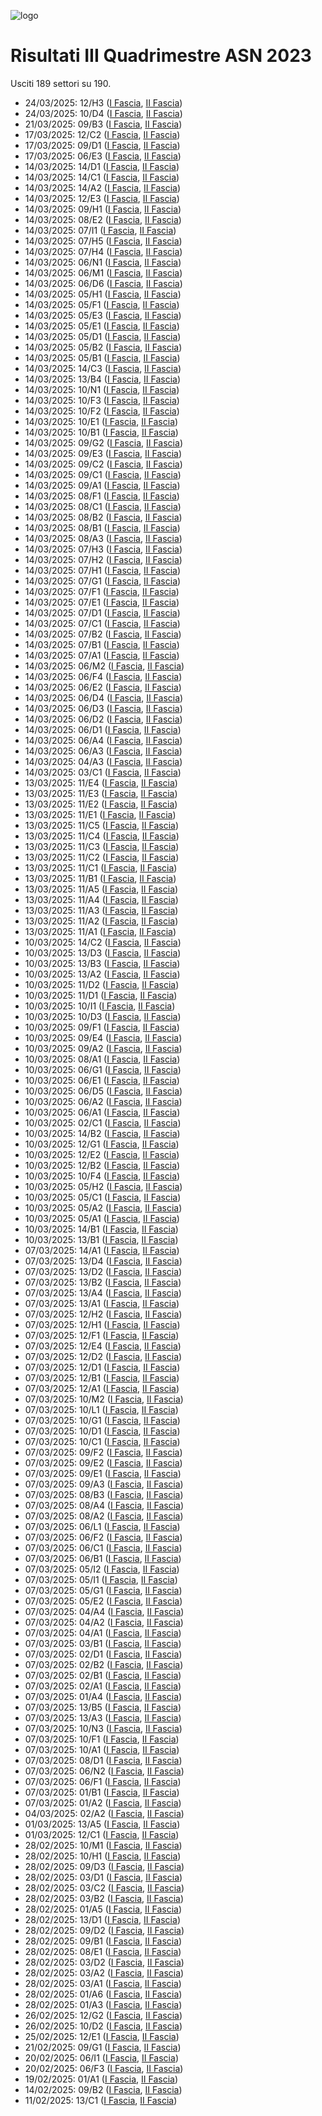 ![logo](img/logo-2023.png)

# Risultati III Quadrimestre ASN 2023

Usciti 189 settori su 190.

- 24/03/2025: 12/H3 ([I Fascia](https://asn23.cineca.it/pubblico/miur/esito/12%252FH3/1/3), [II Fascia](https://asn23.cineca.it/pubblico/miur/esito/12%252FH3/2/3))
- 24/03/2025: 10/D4 ([I Fascia](https://asn23.cineca.it/pubblico/miur/esito/10%252FD4/1/3), [II Fascia](https://asn23.cineca.it/pubblico/miur/esito/10%252FD4/2/3))
- 21/03/2025: 09/B3 ([I Fascia](https://asn23.cineca.it/pubblico/miur/esito/09%252FB3/1/3), [II Fascia](https://asn23.cineca.it/pubblico/miur/esito/09%252FB3/2/3))
- 17/03/2025: 12/C2 ([I Fascia](https://asn23.cineca.it/pubblico/miur/esito/12%252FC2/1/3), [II Fascia](https://asn23.cineca.it/pubblico/miur/esito/12%252FC2/2/3))
- 17/03/2025: 09/D1 ([I Fascia](https://asn23.cineca.it/pubblico/miur/esito/09%252FD1/1/3), [II Fascia](https://asn23.cineca.it/pubblico/miur/esito/09%252FD1/2/3))
- 17/03/2025: 06/E3 ([I Fascia](https://asn23.cineca.it/pubblico/miur/esito/06%252FE3/1/3), [II Fascia](https://asn23.cineca.it/pubblico/miur/esito/06%252FE3/2/3))
- 14/03/2025: 14/D1 ([I Fascia](https://asn23.cineca.it/pubblico/miur/esito/14%252FD1/1/3), [II Fascia](https://asn23.cineca.it/pubblico/miur/esito/14%252FD1/2/3))
- 14/03/2025: 14/C1 ([I Fascia](https://asn23.cineca.it/pubblico/miur/esito/14%252FC1/1/3), [II Fascia](https://asn23.cineca.it/pubblico/miur/esito/14%252FC1/2/3))
- 14/03/2025: 14/A2 ([I Fascia](https://asn23.cineca.it/pubblico/miur/esito/14%252FA2/1/3), [II Fascia](https://asn23.cineca.it/pubblico/miur/esito/14%252FA2/2/3))
- 14/03/2025: 12/E3 ([I Fascia](https://asn23.cineca.it/pubblico/miur/esito/12%252FE3/1/3), [II Fascia](https://asn23.cineca.it/pubblico/miur/esito/12%252FE3/2/3))
- 14/03/2025: 09/H1 ([I Fascia](https://asn23.cineca.it/pubblico/miur/esito/09%252FH1/1/3), [II Fascia](https://asn23.cineca.it/pubblico/miur/esito/09%252FH1/2/3))
- 14/03/2025: 08/E2 ([I Fascia](https://asn23.cineca.it/pubblico/miur/esito/08%252FE2/1/3), [II Fascia](https://asn23.cineca.it/pubblico/miur/esito/08%252FE2/2/3))
- 14/03/2025: 07/I1 ([I Fascia](https://asn23.cineca.it/pubblico/miur/esito/07%252FI1/1/3), [II Fascia](https://asn23.cineca.it/pubblico/miur/esito/07%252FI1/2/3))
- 14/03/2025: 07/H5 ([I Fascia](https://asn23.cineca.it/pubblico/miur/esito/07%252FH5/1/3), [II Fascia](https://asn23.cineca.it/pubblico/miur/esito/07%252FH5/2/3))
- 14/03/2025: 07/H4 ([I Fascia](https://asn23.cineca.it/pubblico/miur/esito/07%252FH4/1/3), [II Fascia](https://asn23.cineca.it/pubblico/miur/esito/07%252FH4/2/3))
- 14/03/2025: 06/N1 ([I Fascia](https://asn23.cineca.it/pubblico/miur/esito/06%252FN1/1/3), [II Fascia](https://asn23.cineca.it/pubblico/miur/esito/06%252FN1/2/3))
- 14/03/2025: 06/M1 ([I Fascia](https://asn23.cineca.it/pubblico/miur/esito/06%252FM1/1/3), [II Fascia](https://asn23.cineca.it/pubblico/miur/esito/06%252FM1/2/3))
- 14/03/2025: 06/D6 ([I Fascia](https://asn23.cineca.it/pubblico/miur/esito/06%252FD6/1/3), [II Fascia](https://asn23.cineca.it/pubblico/miur/esito/06%252FD6/2/3))
- 14/03/2025: 05/H1 ([I Fascia](https://asn23.cineca.it/pubblico/miur/esito/05%252FH1/1/3), [II Fascia](https://asn23.cineca.it/pubblico/miur/esito/05%252FH1/2/3))
- 14/03/2025: 05/F1 ([I Fascia](https://asn23.cineca.it/pubblico/miur/esito/05%252FF1/1/3), [II Fascia](https://asn23.cineca.it/pubblico/miur/esito/05%252FF1/2/3))
- 14/03/2025: 05/E3 ([I Fascia](https://asn23.cineca.it/pubblico/miur/esito/05%252FE3/1/3), [II Fascia](https://asn23.cineca.it/pubblico/miur/esito/05%252FE3/2/3))
- 14/03/2025: 05/E1 ([I Fascia](https://asn23.cineca.it/pubblico/miur/esito/05%252FE1/1/3), [II Fascia](https://asn23.cineca.it/pubblico/miur/esito/05%252FE1/2/3))
- 14/03/2025: 05/D1 ([I Fascia](https://asn23.cineca.it/pubblico/miur/esito/05%252FD1/1/3), [II Fascia](https://asn23.cineca.it/pubblico/miur/esito/05%252FD1/2/3))
- 14/03/2025: 05/B2 ([I Fascia](https://asn23.cineca.it/pubblico/miur/esito/05%252FB2/1/3), [II Fascia](https://asn23.cineca.it/pubblico/miur/esito/05%252FB2/2/3))
- 14/03/2025: 05/B1 ([I Fascia](https://asn23.cineca.it/pubblico/miur/esito/05%252FB1/1/3), [II Fascia](https://asn23.cineca.it/pubblico/miur/esito/05%252FB1/2/3))
- 14/03/2025: 14/C3 ([I Fascia](https://asn23.cineca.it/pubblico/miur/esito/14%252FC3/1/3), [II Fascia](https://asn23.cineca.it/pubblico/miur/esito/14%252FC3/2/3))
- 14/03/2025: 13/B4 ([I Fascia](https://asn23.cineca.it/pubblico/miur/esito/13%252FB4/1/3), [II Fascia](https://asn23.cineca.it/pubblico/miur/esito/13%252FB4/2/3))
- 14/03/2025: 10/N1 ([I Fascia](https://asn23.cineca.it/pubblico/miur/esito/10%252FN1/1/3), [II Fascia](https://asn23.cineca.it/pubblico/miur/esito/10%252FN1/2/3))
- 14/03/2025: 10/F3 ([I Fascia](https://asn23.cineca.it/pubblico/miur/esito/10%252FF3/1/3), [II Fascia](https://asn23.cineca.it/pubblico/miur/esito/10%252FF3/2/3))
- 14/03/2025: 10/F2 ([I Fascia](https://asn23.cineca.it/pubblico/miur/esito/10%252FF2/1/3), [II Fascia](https://asn23.cineca.it/pubblico/miur/esito/10%252FF2/2/3))
- 14/03/2025: 10/E1 ([I Fascia](https://asn23.cineca.it/pubblico/miur/esito/10%252FE1/1/3), [II Fascia](https://asn23.cineca.it/pubblico/miur/esito/10%252FE1/2/3))
- 14/03/2025: 10/B1 ([I Fascia](https://asn23.cineca.it/pubblico/miur/esito/10%252FB1/1/3), [II Fascia](https://asn23.cineca.it/pubblico/miur/esito/10%252FB1/2/3))
- 14/03/2025: 09/G2 ([I Fascia](https://asn23.cineca.it/pubblico/miur/esito/09%252FG2/1/3), [II Fascia](https://asn23.cineca.it/pubblico/miur/esito/09%252FG2/2/3))
- 14/03/2025: 09/E3 ([I Fascia](https://asn23.cineca.it/pubblico/miur/esito/09%252FE3/1/3), [II Fascia](https://asn23.cineca.it/pubblico/miur/esito/09%252FE3/2/3))
- 14/03/2025: 09/C2 ([I Fascia](https://asn23.cineca.it/pubblico/miur/esito/09%252FC2/1/3), [II Fascia](https://asn23.cineca.it/pubblico/miur/esito/09%252FC2/2/3))
- 14/03/2025: 09/C1 ([I Fascia](https://asn23.cineca.it/pubblico/miur/esito/09%252FC1/1/3), [II Fascia](https://asn23.cineca.it/pubblico/miur/esito/09%252FC1/2/3))
- 14/03/2025: 09/A1 ([I Fascia](https://asn23.cineca.it/pubblico/miur/esito/09%252FA1/1/3), [II Fascia](https://asn23.cineca.it/pubblico/miur/esito/09%252FA1/2/3))
- 14/03/2025: 08/F1 ([I Fascia](https://asn23.cineca.it/pubblico/miur/esito/08%252FF1/1/3), [II Fascia](https://asn23.cineca.it/pubblico/miur/esito/08%252FF1/2/3))
- 14/03/2025: 08/C1 ([I Fascia](https://asn23.cineca.it/pubblico/miur/esito/08%252FC1/1/3), [II Fascia](https://asn23.cineca.it/pubblico/miur/esito/08%252FC1/2/3))
- 14/03/2025: 08/B2 ([I Fascia](https://asn23.cineca.it/pubblico/miur/esito/08%252FB2/1/3), [II Fascia](https://asn23.cineca.it/pubblico/miur/esito/08%252FB2/2/3))
- 14/03/2025: 08/B1 ([I Fascia](https://asn23.cineca.it/pubblico/miur/esito/08%252FB1/1/3), [II Fascia](https://asn23.cineca.it/pubblico/miur/esito/08%252FB1/2/3))
- 14/03/2025: 08/A3 ([I Fascia](https://asn23.cineca.it/pubblico/miur/esito/08%252FA3/1/3), [II Fascia](https://asn23.cineca.it/pubblico/miur/esito/08%252FA3/2/3))
- 14/03/2025: 07/H3 ([I Fascia](https://asn23.cineca.it/pubblico/miur/esito/07%252FH3/1/3), [II Fascia](https://asn23.cineca.it/pubblico/miur/esito/07%252FH3/2/3))
- 14/03/2025: 07/H2 ([I Fascia](https://asn23.cineca.it/pubblico/miur/esito/07%252FH2/1/3), [II Fascia](https://asn23.cineca.it/pubblico/miur/esito/07%252FH2/2/3))
- 14/03/2025: 07/H1 ([I Fascia](https://asn23.cineca.it/pubblico/miur/esito/07%252FH1/1/3), [II Fascia](https://asn23.cineca.it/pubblico/miur/esito/07%252FH1/2/3))
- 14/03/2025: 07/G1 ([I Fascia](https://asn23.cineca.it/pubblico/miur/esito/07%252FG1/1/3), [II Fascia](https://asn23.cineca.it/pubblico/miur/esito/07%252FG1/2/3))
- 14/03/2025: 07/F1 ([I Fascia](https://asn23.cineca.it/pubblico/miur/esito/07%252FF1/1/3), [II Fascia](https://asn23.cineca.it/pubblico/miur/esito/07%252FF1/2/3))
- 14/03/2025: 07/E1 ([I Fascia](https://asn23.cineca.it/pubblico/miur/esito/07%252FE1/1/3), [II Fascia](https://asn23.cineca.it/pubblico/miur/esito/07%252FE1/2/3))
- 14/03/2025: 07/D1 ([I Fascia](https://asn23.cineca.it/pubblico/miur/esito/07%252FD1/1/3), [II Fascia](https://asn23.cineca.it/pubblico/miur/esito/07%252FD1/2/3))
- 14/03/2025: 07/C1 ([I Fascia](https://asn23.cineca.it/pubblico/miur/esito/07%252FC1/1/3), [II Fascia](https://asn23.cineca.it/pubblico/miur/esito/07%252FC1/2/3))
- 14/03/2025: 07/B2 ([I Fascia](https://asn23.cineca.it/pubblico/miur/esito/07%252FB2/1/3), [II Fascia](https://asn23.cineca.it/pubblico/miur/esito/07%252FB2/2/3))
- 14/03/2025: 07/B1 ([I Fascia](https://asn23.cineca.it/pubblico/miur/esito/07%252FB1/1/3), [II Fascia](https://asn23.cineca.it/pubblico/miur/esito/07%252FB1/2/3))
- 14/03/2025: 07/A1 ([I Fascia](https://asn23.cineca.it/pubblico/miur/esito/07%252FA1/1/3), [II Fascia](https://asn23.cineca.it/pubblico/miur/esito/07%252FA1/2/3))
- 14/03/2025: 06/M2 ([I Fascia](https://asn23.cineca.it/pubblico/miur/esito/06%252FM2/1/3), [II Fascia](https://asn23.cineca.it/pubblico/miur/esito/06%252FM2/2/3))
- 14/03/2025: 06/F4 ([I Fascia](https://asn23.cineca.it/pubblico/miur/esito/06%252FF4/1/3), [II Fascia](https://asn23.cineca.it/pubblico/miur/esito/06%252FF4/2/3))
- 14/03/2025: 06/E2 ([I Fascia](https://asn23.cineca.it/pubblico/miur/esito/06%252FE2/1/3), [II Fascia](https://asn23.cineca.it/pubblico/miur/esito/06%252FE2/2/3))
- 14/03/2025: 06/D4 ([I Fascia](https://asn23.cineca.it/pubblico/miur/esito/06%252FD4/1/3), [II Fascia](https://asn23.cineca.it/pubblico/miur/esito/06%252FD4/2/3))
- 14/03/2025: 06/D3 ([I Fascia](https://asn23.cineca.it/pubblico/miur/esito/06%252FD3/1/3), [II Fascia](https://asn23.cineca.it/pubblico/miur/esito/06%252FD3/2/3))
- 14/03/2025: 06/D2 ([I Fascia](https://asn23.cineca.it/pubblico/miur/esito/06%252FD2/1/3), [II Fascia](https://asn23.cineca.it/pubblico/miur/esito/06%252FD2/2/3))
- 14/03/2025: 06/D1 ([I Fascia](https://asn23.cineca.it/pubblico/miur/esito/06%252FD1/1/3), [II Fascia](https://asn23.cineca.it/pubblico/miur/esito/06%252FD1/2/3))
- 14/03/2025: 06/A4 ([I Fascia](https://asn23.cineca.it/pubblico/miur/esito/06%252FA4/1/3), [II Fascia](https://asn23.cineca.it/pubblico/miur/esito/06%252FA4/2/3))
- 14/03/2025: 06/A3 ([I Fascia](https://asn23.cineca.it/pubblico/miur/esito/06%252FA3/1/3), [II Fascia](https://asn23.cineca.it/pubblico/miur/esito/06%252FA3/2/3))
- 14/03/2025: 04/A3 ([I Fascia](https://asn23.cineca.it/pubblico/miur/esito/04%252FA3/1/3), [II Fascia](https://asn23.cineca.it/pubblico/miur/esito/04%252FA3/2/3))
- 14/03/2025: 03/C1 ([I Fascia](https://asn23.cineca.it/pubblico/miur/esito/03%252FC1/1/3), [II Fascia](https://asn23.cineca.it/pubblico/miur/esito/03%252FC1/2/3))
- 13/03/2025: 11/E4 ([I Fascia](https://asn23.cineca.it/pubblico/miur/esito/11%252FE4/1/3), [II Fascia](https://asn23.cineca.it/pubblico/miur/esito/11%252FE4/2/3))
- 13/03/2025: 11/E3 ([I Fascia](https://asn23.cineca.it/pubblico/miur/esito/11%252FE3/1/3), [II Fascia](https://asn23.cineca.it/pubblico/miur/esito/11%252FE3/2/3))
- 13/03/2025: 11/E2 ([I Fascia](https://asn23.cineca.it/pubblico/miur/esito/11%252FE2/1/3), [II Fascia](https://asn23.cineca.it/pubblico/miur/esito/11%252FE2/2/3))
- 13/03/2025: 11/E1 ([I Fascia](https://asn23.cineca.it/pubblico/miur/esito/11%252FE1/1/3), [II Fascia](https://asn23.cineca.it/pubblico/miur/esito/11%252FE1/2/3))
- 13/03/2025: 11/C5 ([I Fascia](https://asn23.cineca.it/pubblico/miur/esito/11%252FC5/1/3), [II Fascia](https://asn23.cineca.it/pubblico/miur/esito/11%252FC5/2/3))
- 13/03/2025: 11/C4 ([I Fascia](https://asn23.cineca.it/pubblico/miur/esito/11%252FC4/1/3), [II Fascia](https://asn23.cineca.it/pubblico/miur/esito/11%252FC4/2/3))
- 13/03/2025: 11/C3 ([I Fascia](https://asn23.cineca.it/pubblico/miur/esito/11%252FC3/1/3), [II Fascia](https://asn23.cineca.it/pubblico/miur/esito/11%252FC3/2/3))
- 13/03/2025: 11/C2 ([I Fascia](https://asn23.cineca.it/pubblico/miur/esito/11%252FC2/1/3), [II Fascia](https://asn23.cineca.it/pubblico/miur/esito/11%252FC2/2/3))
- 13/03/2025: 11/C1 ([I Fascia](https://asn23.cineca.it/pubblico/miur/esito/11%252FC1/1/3), [II Fascia](https://asn23.cineca.it/pubblico/miur/esito/11%252FC1/2/3))
- 13/03/2025: 11/B1 ([I Fascia](https://asn23.cineca.it/pubblico/miur/esito/11%252FB1/1/3), [II Fascia](https://asn23.cineca.it/pubblico/miur/esito/11%252FB1/2/3))
- 13/03/2025: 11/A5 ([I Fascia](https://asn23.cineca.it/pubblico/miur/esito/11%252FA5/1/3), [II Fascia](https://asn23.cineca.it/pubblico/miur/esito/11%252FA5/2/3))
- 13/03/2025: 11/A4 ([I Fascia](https://asn23.cineca.it/pubblico/miur/esito/11%252FA4/1/3), [II Fascia](https://asn23.cineca.it/pubblico/miur/esito/11%252FA4/2/3))
- 13/03/2025: 11/A3 ([I Fascia](https://asn23.cineca.it/pubblico/miur/esito/11%252FA3/1/3), [II Fascia](https://asn23.cineca.it/pubblico/miur/esito/11%252FA3/2/3))
- 13/03/2025: 11/A2 ([I Fascia](https://asn23.cineca.it/pubblico/miur/esito/11%252FA2/1/3), [II Fascia](https://asn23.cineca.it/pubblico/miur/esito/11%252FA2/2/3))
- 13/03/2025: 11/A1 ([I Fascia](https://asn23.cineca.it/pubblico/miur/esito/11%252FA1/1/3), [II Fascia](https://asn23.cineca.it/pubblico/miur/esito/11%252FA1/2/3))
- 10/03/2025: 14/C2 ([I Fascia](https://asn23.cineca.it/pubblico/miur/esito/14%252FC2/1/3), [II Fascia](https://asn23.cineca.it/pubblico/miur/esito/14%252FC2/2/3))
- 10/03/2025: 13/D3 ([I Fascia](https://asn23.cineca.it/pubblico/miur/esito/13%252FD3/1/3), [II Fascia](https://asn23.cineca.it/pubblico/miur/esito/13%252FD3/2/3))
- 10/03/2025: 13/B3 ([I Fascia](https://asn23.cineca.it/pubblico/miur/esito/13%252FB3/1/3), [II Fascia](https://asn23.cineca.it/pubblico/miur/esito/13%252FB3/2/3))
- 10/03/2025: 13/A2 ([I Fascia](https://asn23.cineca.it/pubblico/miur/esito/13%252FA2/1/3), [II Fascia](https://asn23.cineca.it/pubblico/miur/esito/13%252FA2/2/3))
- 10/03/2025: 11/D2 ([I Fascia](https://asn23.cineca.it/pubblico/miur/esito/11%252FD2/1/3), [II Fascia](https://asn23.cineca.it/pubblico/miur/esito/11%252FD2/2/3))
- 10/03/2025: 11/D1 ([I Fascia](https://asn23.cineca.it/pubblico/miur/esito/11%252FD1/1/3), [II Fascia](https://asn23.cineca.it/pubblico/miur/esito/11%252FD1/2/3))
- 10/03/2025: 10/I1 ([I Fascia](https://asn23.cineca.it/pubblico/miur/esito/10%252FI1/1/3), [II Fascia](https://asn23.cineca.it/pubblico/miur/esito/10%252FI1/2/3))
- 10/03/2025: 10/D3 ([I Fascia](https://asn23.cineca.it/pubblico/miur/esito/10%252FD3/1/3), [II Fascia](https://asn23.cineca.it/pubblico/miur/esito/10%252FD3/2/3))
- 10/03/2025: 09/F1 ([I Fascia](https://asn23.cineca.it/pubblico/miur/esito/09%252FF1/1/3), [II Fascia](https://asn23.cineca.it/pubblico/miur/esito/09%252FF1/2/3))
- 10/03/2025: 09/E4 ([I Fascia](https://asn23.cineca.it/pubblico/miur/esito/09%252FE4/1/3), [II Fascia](https://asn23.cineca.it/pubblico/miur/esito/09%252FE4/2/3))
- 10/03/2025: 09/A2 ([I Fascia](https://asn23.cineca.it/pubblico/miur/esito/09%252FA2/1/3), [II Fascia](https://asn23.cineca.it/pubblico/miur/esito/09%252FA2/2/3))
- 10/03/2025: 08/A1 ([I Fascia](https://asn23.cineca.it/pubblico/miur/esito/08%252FA1/1/3), [II Fascia](https://asn23.cineca.it/pubblico/miur/esito/08%252FA1/2/3))
- 10/03/2025: 06/G1 ([I Fascia](https://asn23.cineca.it/pubblico/miur/esito/06%252FG1/1/3), [II Fascia](https://asn23.cineca.it/pubblico/miur/esito/06%252FG1/2/3))
- 10/03/2025: 06/E1 ([I Fascia](https://asn23.cineca.it/pubblico/miur/esito/06%252FE1/1/3), [II Fascia](https://asn23.cineca.it/pubblico/miur/esito/06%252FE1/2/3))
- 10/03/2025: 06/D5 ([I Fascia](https://asn23.cineca.it/pubblico/miur/esito/06%252FD5/1/3), [II Fascia](https://asn23.cineca.it/pubblico/miur/esito/06%252FD5/2/3))
- 10/03/2025: 06/A2 ([I Fascia](https://asn23.cineca.it/pubblico/miur/esito/06%252FA2/1/3), [II Fascia](https://asn23.cineca.it/pubblico/miur/esito/06%252FA2/2/3))
- 10/03/2025: 06/A1 ([I Fascia](https://asn23.cineca.it/pubblico/miur/esito/06%252FA1/1/3), [II Fascia](https://asn23.cineca.it/pubblico/miur/esito/06%252FA1/2/3))
- 10/03/2025: 02/C1 ([I Fascia](https://asn23.cineca.it/pubblico/miur/esito/02%252FC1/1/3), [II Fascia](https://asn23.cineca.it/pubblico/miur/esito/02%252FC1/2/3))
- 10/03/2025: 14/B2 ([I Fascia](https://asn23.cineca.it/pubblico/miur/esito/14%252FB2/1/3), [II Fascia](https://asn23.cineca.it/pubblico/miur/esito/14%252FB2/2/3))
- 10/03/2025: 12/G1 ([I Fascia](https://asn23.cineca.it/pubblico/miur/esito/12%252FG1/1/3), [II Fascia](https://asn23.cineca.it/pubblico/miur/esito/12%252FG1/2/3))
- 10/03/2025: 12/E2 ([I Fascia](https://asn23.cineca.it/pubblico/miur/esito/12%252FE2/1/3), [II Fascia](https://asn23.cineca.it/pubblico/miur/esito/12%252FE2/2/3))
- 10/03/2025: 12/B2 ([I Fascia](https://asn23.cineca.it/pubblico/miur/esito/12%252FB2/1/3), [II Fascia](https://asn23.cineca.it/pubblico/miur/esito/12%252FB2/2/3))
- 10/03/2025: 10/F4 ([I Fascia](https://asn23.cineca.it/pubblico/miur/esito/10%252FF4/1/3), [II Fascia](https://asn23.cineca.it/pubblico/miur/esito/10%252FF4/2/3))
- 10/03/2025: 05/H2 ([I Fascia](https://asn23.cineca.it/pubblico/miur/esito/05%252FH2/1/3), [II Fascia](https://asn23.cineca.it/pubblico/miur/esito/05%252FH2/2/3))
- 10/03/2025: 05/C1 ([I Fascia](https://asn23.cineca.it/pubblico/miur/esito/05%252FC1/1/3), [II Fascia](https://asn23.cineca.it/pubblico/miur/esito/05%252FC1/2/3))
- 10/03/2025: 05/A2 ([I Fascia](https://asn23.cineca.it/pubblico/miur/esito/05%252FA2/1/3), [II Fascia](https://asn23.cineca.it/pubblico/miur/esito/05%252FA2/2/3))
- 10/03/2025: 05/A1 ([I Fascia](https://asn23.cineca.it/pubblico/miur/esito/05%252FA1/1/3), [II Fascia](https://asn23.cineca.it/pubblico/miur/esito/05%252FA1/2/3))
- 10/03/2025: 14/B1 ([I Fascia](https://asn23.cineca.it/pubblico/miur/esito/14%252FB1/1/3), [II Fascia](https://asn23.cineca.it/pubblico/miur/esito/14%252FB1/2/3))
- 10/03/2025: 13/B1 ([I Fascia](https://asn23.cineca.it/pubblico/miur/esito/13%252FB1/1/3), [II Fascia](https://asn23.cineca.it/pubblico/miur/esito/13%252FB1/2/3))
- 07/03/2025: 14/A1 ([I Fascia](https://asn23.cineca.it/pubblico/miur/esito/14%252FA1/1/3), [II Fascia](https://asn23.cineca.it/pubblico/miur/esito/14%252FA1/2/3))
- 07/03/2025: 13/D4 ([I Fascia](https://asn23.cineca.it/pubblico/miur/esito/13%252FD4/1/3), [II Fascia](https://asn23.cineca.it/pubblico/miur/esito/13%252FD4/2/3))
- 07/03/2025: 13/D2 ([I Fascia](https://asn23.cineca.it/pubblico/miur/esito/13%252FD2/1/3), [II Fascia](https://asn23.cineca.it/pubblico/miur/esito/13%252FD2/2/3))
- 07/03/2025: 13/B2 ([I Fascia](https://asn23.cineca.it/pubblico/miur/esito/13%252FB2/1/3), [II Fascia](https://asn23.cineca.it/pubblico/miur/esito/13%252FB2/2/3))
- 07/03/2025: 13/A4 ([I Fascia](https://asn23.cineca.it/pubblico/miur/esito/13%252FA4/1/3), [II Fascia](https://asn23.cineca.it/pubblico/miur/esito/13%252FA4/2/3))
- 07/03/2025: 13/A1 ([I Fascia](https://asn23.cineca.it/pubblico/miur/esito/13%252FA1/1/3), [II Fascia](https://asn23.cineca.it/pubblico/miur/esito/13%252FA1/2/3))
- 07/03/2025: 12/H2 ([I Fascia](https://asn23.cineca.it/pubblico/miur/esito/12%252FH2/1/3), [II Fascia](https://asn23.cineca.it/pubblico/miur/esito/12%252FH2/2/3))
- 07/03/2025: 12/H1 ([I Fascia](https://asn23.cineca.it/pubblico/miur/esito/12%252FH1/1/3), [II Fascia](https://asn23.cineca.it/pubblico/miur/esito/12%252FH1/2/3))
- 07/03/2025: 12/F1 ([I Fascia](https://asn23.cineca.it/pubblico/miur/esito/12%252FF1/1/3), [II Fascia](https://asn23.cineca.it/pubblico/miur/esito/12%252FF1/2/3))
- 07/03/2025: 12/E4 ([I Fascia](https://asn23.cineca.it/pubblico/miur/esito/12%252FE4/1/3), [II Fascia](https://asn23.cineca.it/pubblico/miur/esito/12%252FE4/2/3))
- 07/03/2025: 12/D2 ([I Fascia](https://asn23.cineca.it/pubblico/miur/esito/12%252FD2/1/3), [II Fascia](https://asn23.cineca.it/pubblico/miur/esito/12%252FD2/2/3))
- 07/03/2025: 12/D1 ([I Fascia](https://asn23.cineca.it/pubblico/miur/esito/12%252FD1/1/3), [II Fascia](https://asn23.cineca.it/pubblico/miur/esito/12%252FD1/2/3))
- 07/03/2025: 12/B1 ([I Fascia](https://asn23.cineca.it/pubblico/miur/esito/12%252FB1/1/3), [II Fascia](https://asn23.cineca.it/pubblico/miur/esito/12%252FB1/2/3))
- 07/03/2025: 12/A1 ([I Fascia](https://asn23.cineca.it/pubblico/miur/esito/12%252FA1/1/3), [II Fascia](https://asn23.cineca.it/pubblico/miur/esito/12%252FA1/2/3))
- 07/03/2025: 10/M2 ([I Fascia](https://asn23.cineca.it/pubblico/miur/esito/10%252FM2/1/3), [II Fascia](https://asn23.cineca.it/pubblico/miur/esito/10%252FM2/2/3))
- 07/03/2025: 10/L1 ([I Fascia](https://asn23.cineca.it/pubblico/miur/esito/10%252FL1/1/3), [II Fascia](https://asn23.cineca.it/pubblico/miur/esito/10%252FL1/2/3))
- 07/03/2025: 10/G1 ([I Fascia](https://asn23.cineca.it/pubblico/miur/esito/10%252FG1/1/3), [II Fascia](https://asn23.cineca.it/pubblico/miur/esito/10%252FG1/2/3))
- 07/03/2025: 10/D1 ([I Fascia](https://asn23.cineca.it/pubblico/miur/esito/10%252FD1/1/3), [II Fascia](https://asn23.cineca.it/pubblico/miur/esito/10%252FD1/2/3))
- 07/03/2025: 10/C1 ([I Fascia](https://asn23.cineca.it/pubblico/miur/esito/10%252FC1/1/3), [II Fascia](https://asn23.cineca.it/pubblico/miur/esito/10%252FC1/2/3))
- 07/03/2025: 09/F2 ([I Fascia](https://asn23.cineca.it/pubblico/miur/esito/09%252FF2/1/3), [II Fascia](https://asn23.cineca.it/pubblico/miur/esito/09%252FF2/2/3))
- 07/03/2025: 09/E2 ([I Fascia](https://asn23.cineca.it/pubblico/miur/esito/09%252FE2/1/3), [II Fascia](https://asn23.cineca.it/pubblico/miur/esito/09%252FE2/2/3))
- 07/03/2025: 09/E1 ([I Fascia](https://asn23.cineca.it/pubblico/miur/esito/09%252FE1/1/3), [II Fascia](https://asn23.cineca.it/pubblico/miur/esito/09%252FE1/2/3))
- 07/03/2025: 09/A3 ([I Fascia](https://asn23.cineca.it/pubblico/miur/esito/09%252FA3/1/3), [II Fascia](https://asn23.cineca.it/pubblico/miur/esito/09%252FA3/2/3))
- 07/03/2025: 08/B3 ([I Fascia](https://asn23.cineca.it/pubblico/miur/esito/08%252FB3/1/3), [II Fascia](https://asn23.cineca.it/pubblico/miur/esito/08%252FB3/2/3))
- 07/03/2025: 08/A4 ([I Fascia](https://asn23.cineca.it/pubblico/miur/esito/08%252FA4/1/3), [II Fascia](https://asn23.cineca.it/pubblico/miur/esito/08%252FA4/2/3))
- 07/03/2025: 08/A2 ([I Fascia](https://asn23.cineca.it/pubblico/miur/esito/08%252FA2/1/3), [II Fascia](https://asn23.cineca.it/pubblico/miur/esito/08%252FA2/2/3))
- 07/03/2025: 06/L1 ([I Fascia](https://asn23.cineca.it/pubblico/miur/esito/06%252FL1/1/3), [II Fascia](https://asn23.cineca.it/pubblico/miur/esito/06%252FL1/2/3))
- 07/03/2025: 06/F2 ([I Fascia](https://asn23.cineca.it/pubblico/miur/esito/06%252FF2/1/3), [II Fascia](https://asn23.cineca.it/pubblico/miur/esito/06%252FF2/2/3))
- 07/03/2025: 06/C1 ([I Fascia](https://asn23.cineca.it/pubblico/miur/esito/06%252FC1/1/3), [II Fascia](https://asn23.cineca.it/pubblico/miur/esito/06%252FC1/2/3))
- 07/03/2025: 06/B1 ([I Fascia](https://asn23.cineca.it/pubblico/miur/esito/06%252FB1/1/3), [II Fascia](https://asn23.cineca.it/pubblico/miur/esito/06%252FB1/2/3))
- 07/03/2025: 05/I2 ([I Fascia](https://asn23.cineca.it/pubblico/miur/esito/05%252FI2/1/3), [II Fascia](https://asn23.cineca.it/pubblico/miur/esito/05%252FI2/2/3))
- 07/03/2025: 05/I1 ([I Fascia](https://asn23.cineca.it/pubblico/miur/esito/05%252FI1/1/3), [II Fascia](https://asn23.cineca.it/pubblico/miur/esito/05%252FI1/2/3))
- 07/03/2025: 05/G1 ([I Fascia](https://asn23.cineca.it/pubblico/miur/esito/05%252FG1/1/3), [II Fascia](https://asn23.cineca.it/pubblico/miur/esito/05%252FG1/2/3))
- 07/03/2025: 05/E2 ([I Fascia](https://asn23.cineca.it/pubblico/miur/esito/05%252FE2/1/3), [II Fascia](https://asn23.cineca.it/pubblico/miur/esito/05%252FE2/2/3))
- 07/03/2025: 04/A4 ([I Fascia](https://asn23.cineca.it/pubblico/miur/esito/04%252FA4/1/3), [II Fascia](https://asn23.cineca.it/pubblico/miur/esito/04%252FA4/2/3))
- 07/03/2025: 04/A2 ([I Fascia](https://asn23.cineca.it/pubblico/miur/esito/04%252FA2/1/3), [II Fascia](https://asn23.cineca.it/pubblico/miur/esito/04%252FA2/2/3))
- 07/03/2025: 04/A1 ([I Fascia](https://asn23.cineca.it/pubblico/miur/esito/04%252FA1/1/3), [II Fascia](https://asn23.cineca.it/pubblico/miur/esito/04%252FA1/2/3))
- 07/03/2025: 03/B1 ([I Fascia](https://asn23.cineca.it/pubblico/miur/esito/03%252FB1/1/3), [II Fascia](https://asn23.cineca.it/pubblico/miur/esito/03%252FB1/2/3))
- 07/03/2025: 02/D1 ([I Fascia](https://asn23.cineca.it/pubblico/miur/esito/02%252FD1/1/3), [II Fascia](https://asn23.cineca.it/pubblico/miur/esito/02%252FD1/2/3))
- 07/03/2025: 02/B2 ([I Fascia](https://asn23.cineca.it/pubblico/miur/esito/02%252FB2/1/3), [II Fascia](https://asn23.cineca.it/pubblico/miur/esito/02%252FB2/2/3))
- 07/03/2025: 02/B1 ([I Fascia](https://asn23.cineca.it/pubblico/miur/esito/02%252FB1/1/3), [II Fascia](https://asn23.cineca.it/pubblico/miur/esito/02%252FB1/2/3))
- 07/03/2025: 02/A1 ([I Fascia](https://asn23.cineca.it/pubblico/miur/esito/02%252FA1/1/3), [II Fascia](https://asn23.cineca.it/pubblico/miur/esito/02%252FA1/2/3))
- 07/03/2025: 01/A4 ([I Fascia](https://asn23.cineca.it/pubblico/miur/esito/01%252FA4/1/3), [II Fascia](https://asn23.cineca.it/pubblico/miur/esito/01%252FA4/2/3))
- 07/03/2025: 13/B5 ([I Fascia](https://asn23.cineca.it/pubblico/miur/esito/13%252FB5/1/3), [II Fascia](https://asn23.cineca.it/pubblico/miur/esito/13%252FB5/2/3))
- 07/03/2025: 13/A3 ([I Fascia](https://asn23.cineca.it/pubblico/miur/esito/13%252FA3/1/3), [II Fascia](https://asn23.cineca.it/pubblico/miur/esito/13%252FA3/2/3))
- 07/03/2025: 10/N3 ([I Fascia](https://asn23.cineca.it/pubblico/miur/esito/10%252FN3/1/3), [II Fascia](https://asn23.cineca.it/pubblico/miur/esito/10%252FN3/2/3))
- 07/03/2025: 10/F1 ([I Fascia](https://asn23.cineca.it/pubblico/miur/esito/10%252FF1/1/3), [II Fascia](https://asn23.cineca.it/pubblico/miur/esito/10%252FF1/2/3))
- 07/03/2025: 10/A1 ([I Fascia](https://asn23.cineca.it/pubblico/miur/esito/10%252FA1/1/3), [II Fascia](https://asn23.cineca.it/pubblico/miur/esito/10%252FA1/2/3))
- 07/03/2025: 08/D1 ([I Fascia](https://asn23.cineca.it/pubblico/miur/esito/08%252FD1/1/3), [II Fascia](https://asn23.cineca.it/pubblico/miur/esito/08%252FD1/2/3))
- 07/03/2025: 06/N2 ([I Fascia](https://asn23.cineca.it/pubblico/miur/esito/06%252FN2/1/3), [II Fascia](https://asn23.cineca.it/pubblico/miur/esito/06%252FN2/2/3))
- 07/03/2025: 06/F1 ([I Fascia](https://asn23.cineca.it/pubblico/miur/esito/06%252FF1/1/3), [II Fascia](https://asn23.cineca.it/pubblico/miur/esito/06%252FF1/2/3))
- 07/03/2025: 01/B1 ([I Fascia](https://asn23.cineca.it/pubblico/miur/esito/01%252FB1/1/3), [II Fascia](https://asn23.cineca.it/pubblico/miur/esito/01%252FB1/2/3))
- 07/03/2025: 01/A2 ([I Fascia](https://asn23.cineca.it/pubblico/miur/esito/01%252FA2/1/3), [II Fascia](https://asn23.cineca.it/pubblico/miur/esito/01%252FA2/2/3))
- 04/03/2025: 02/A2 ([I Fascia](https://asn23.cineca.it/pubblico/miur/esito/02%252FA2/1/3), [II Fascia](https://asn23.cineca.it/pubblico/miur/esito/02%252FA2/2/3))
- 01/03/2025: 13/A5 ([I Fascia](https://asn23.cineca.it/pubblico/miur/esito/13%252FA5/1/3), [II Fascia](https://asn23.cineca.it/pubblico/miur/esito/13%252FA5/2/3))
- 01/03/2025: 12/C1 ([I Fascia](https://asn23.cineca.it/pubblico/miur/esito/12%252FC1/1/3), [II Fascia](https://asn23.cineca.it/pubblico/miur/esito/12%252FC1/2/3))
- 28/02/2025: 10/M1 ([I Fascia](https://asn23.cineca.it/pubblico/miur/esito/10%252FM1/1/3), [II Fascia](https://asn23.cineca.it/pubblico/miur/esito/10%252FM1/2/3))
- 28/02/2025: 10/H1 ([I Fascia](https://asn23.cineca.it/pubblico/miur/esito/10%252FH1/1/3), [II Fascia](https://asn23.cineca.it/pubblico/miur/esito/10%252FH1/2/3))
- 28/02/2025: 09/D3 ([I Fascia](https://asn23.cineca.it/pubblico/miur/esito/09%252FD3/1/3), [II Fascia](https://asn23.cineca.it/pubblico/miur/esito/09%252FD3/2/3))
- 28/02/2025: 03/D1 ([I Fascia](https://asn23.cineca.it/pubblico/miur/esito/03%252FD1/1/3), [II Fascia](https://asn23.cineca.it/pubblico/miur/esito/03%252FD1/2/3))
- 28/02/2025: 03/C2 ([I Fascia](https://asn23.cineca.it/pubblico/miur/esito/03%252FC2/1/3), [II Fascia](https://asn23.cineca.it/pubblico/miur/esito/03%252FC2/2/3))
- 28/02/2025: 03/B2 ([I Fascia](https://asn23.cineca.it/pubblico/miur/esito/03%252FB2/1/3), [II Fascia](https://asn23.cineca.it/pubblico/miur/esito/03%252FB2/2/3))
- 28/02/2025: 01/A5 ([I Fascia](https://asn23.cineca.it/pubblico/miur/esito/01%252FA5/1/3), [II Fascia](https://asn23.cineca.it/pubblico/miur/esito/01%252FA5/2/3))
- 28/02/2025: 13/D1 ([I Fascia](https://asn23.cineca.it/pubblico/miur/esito/13%252FD1/1/3), [II Fascia](https://asn23.cineca.it/pubblico/miur/esito/13%252FD1/2/3))
- 28/02/2025: 09/D2 ([I Fascia](https://asn23.cineca.it/pubblico/miur/esito/09%252FD2/1/3), [II Fascia](https://asn23.cineca.it/pubblico/miur/esito/09%252FD2/2/3))
- 28/02/2025: 09/B1 ([I Fascia](https://asn23.cineca.it/pubblico/miur/esito/09%252FB1/1/3), [II Fascia](https://asn23.cineca.it/pubblico/miur/esito/09%252FB1/2/3))
- 28/02/2025: 08/E1 ([I Fascia](https://asn23.cineca.it/pubblico/miur/esito/08%252FE1/1/3), [II Fascia](https://asn23.cineca.it/pubblico/miur/esito/08%252FE1/2/3))
- 28/02/2025: 03/D2 ([I Fascia](https://asn23.cineca.it/pubblico/miur/esito/03%252FD2/1/3), [II Fascia](https://asn23.cineca.it/pubblico/miur/esito/03%252FD2/2/3))
- 28/02/2025: 03/A2 ([I Fascia](https://asn23.cineca.it/pubblico/miur/esito/03%252FA2/1/3), [II Fascia](https://asn23.cineca.it/pubblico/miur/esito/03%252FA2/2/3))
- 28/02/2025: 03/A1 ([I Fascia](https://asn23.cineca.it/pubblico/miur/esito/03%252FA1/1/3), [II Fascia](https://asn23.cineca.it/pubblico/miur/esito/03%252FA1/2/3))
- 28/02/2025: 01/A6 ([I Fascia](https://asn23.cineca.it/pubblico/miur/esito/01%252FA6/1/3), [II Fascia](https://asn23.cineca.it/pubblico/miur/esito/01%252FA6/2/3))
- 28/02/2025: 01/A3 ([I Fascia](https://asn23.cineca.it/pubblico/miur/esito/01%252FA3/1/3), [II Fascia](https://asn23.cineca.it/pubblico/miur/esito/01%252FA3/2/3))
- 26/02/2025: 12/G2 ([I Fascia](https://asn23.cineca.it/pubblico/miur/esito/12%252FG2/1/3), [II Fascia](https://asn23.cineca.it/pubblico/miur/esito/12%252FG2/2/3))
- 26/02/2025: 10/D2 ([I Fascia](https://asn23.cineca.it/pubblico/miur/esito/10%252FD2/1/3), [II Fascia](https://asn23.cineca.it/pubblico/miur/esito/10%252FD2/2/3))
- 25/02/2025: 12/E1 ([I Fascia](https://asn23.cineca.it/pubblico/miur/esito/12%252FE1/1/3), [II Fascia](https://asn23.cineca.it/pubblico/miur/esito/12%252FE1/2/3))
- 21/02/2025: 09/G1 ([I Fascia](https://asn23.cineca.it/pubblico/miur/esito/09%252FG1/1/3), [II Fascia](https://asn23.cineca.it/pubblico/miur/esito/09%252FG1/2/3))
- 20/02/2025: 06/I1 ([I Fascia](https://asn23.cineca.it/pubblico/miur/esito/06%252FI1/1/3), [II Fascia](https://asn23.cineca.it/pubblico/miur/esito/06%252FI1/2/3))
- 20/02/2025: 06/F3 ([I Fascia](https://asn23.cineca.it/pubblico/miur/esito/06%252FF3/1/3), [II Fascia](https://asn23.cineca.it/pubblico/miur/esito/06%252FF3/2/3))
- 19/02/2025: 01/A1 ([I Fascia](https://asn23.cineca.it/pubblico/miur/esito/01%252FA1/1/3), [II Fascia](https://asn23.cineca.it/pubblico/miur/esito/01%252FA1/2/3))
- 14/02/2025: 09/B2 ([I Fascia](https://asn23.cineca.it/pubblico/miur/esito/09%252FB2/1/3), [II Fascia](https://asn23.cineca.it/pubblico/miur/esito/09%252FB2/2/3))
- 11/02/2025: 13/C1 ([I Fascia](https://asn23.cineca.it/pubblico/miur/esito/13%252FC1/1/3), [II Fascia](https://asn23.cineca.it/pubblico/miur/esito/13%252FC1/2/3))
